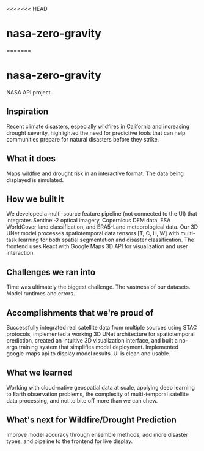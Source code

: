 <<<<<<< HEAD
# nasa-zero-gravity
=======
# nasa-zero-gravity

NASA API project.

## Inspiration
Recent climate disasters, especially wildfires in California and increasing drought severity, highlighted the need for predictive tools that can help communities prepare for natural disasters before they strike.
## What it does
Maps wildfire and drought risk in an interactive format. The data being displayed is simulated.
## How we built it
We developed a multi-source feature pipeline (not connected to the UI) that integrates Sentinel-2 optical imagery, Copernicus DEM data, ESA WorldCover land classification, and ERA5-Land meteorological data. Our 3D UNet model processes spatiotemporal data tensors [T, C, H, W] with multi-task learning for both spatial segmentation and disaster classification. The frontend uses React with Google Maps 3D API for visualization and user interaction.
## Challenges we ran into
Time was ultimately the biggest challenge. The vastness of our datasets. Model runtimes and errors.
## Accomplishments that we're proud of
Successfully integrated real satellite data from multiple sources using STAC protocols, implemented a working 3D UNet architecture for spatiotemporal prediction, created an intuitive 3D visualization interface, and built a no-args training system that simplifies model deployment. Implemented google-maps api to display model results. UI is clean and usable.
## What we learned
Working with cloud-native geospatial data at scale, applying deep learning to Earth observation problems, the complexity of multi-temporal satellite data processing, and not to bite off more than we can chew.
## What's next for Wildfire/Drought Prediction
Improve model accuracy through ensemble methods, add more disaster types, and pipeline to the frontend for live display.
